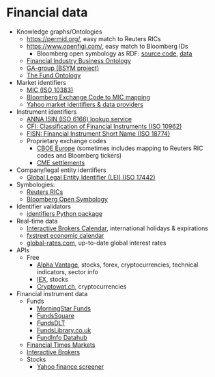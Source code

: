# Financial data
- Knowledge graphs/Ontologies
  - https://permid.org/, easy match to Reuters RICs
  - https://www.openfigi.com/, easy match to Bloomberg IDs
    - Bloomberg open symbology as RDF: [source code](https://github.com/ga-group/bsym), [data](https://old.datahub.io/dataset/figi)
  - [Financial Industry Business Ontology](https://spec.edmcouncil.org/fibo/)
  - [GA-group (BSYM project)](https://github.com/ga-group/bsym)
  - [The Fund Ontology](http://fundontology.com/)
- Market identifiers
  - [MIC (ISO 10383)](https://www.iso20022.org/10383/iso-10383-market-identifier-codes)
  - [Bloomberg Exchange Code to MIC mapping](https://openfigi.com/assets/local/exchange-code-mic-mapping.xls)
  - [Yahoo market identifiers & data providers](https://help.yahoo.com/kb/SLN2310.html)
- Instrument identifiers
  - [ANNA ISIN (ISO 6166) lookup service](http://www.anna-web.org/anna-launches-free-international-isin-lookup-service/)
  - [CFI: Classification of Financial Instruments (ISO 10962)](http://www.anna-web.org/standards/cfi-iso-10962/)
  - [FISN: Financial Instrument Short Name (ISO 18774)](http://www.anna-web.org/standards/fisn-iso-18774/)
  - Proprietary exchange codes
    - [CBOE Europe](http://cdn.batstrading.com/resources/participant_resources/BATS_Europe_Reference_Data.pdf) (sometimes includes mapping to Reuters RIC codes and Bloomberg tickers)
    - [CME settlements](http://www.cmegroup.com/market-data/settlements.html)
- Company/legal entity identifiers
  -  [Global Legal Entity Identifier (LEI) (ISO 17442)](https://www.gleif.org/en/about-lei/iso-17442-the-lei-code-structure)
- Symbologies:
  - [Reuters RICs](http://findb.aalto.fi/docs/Reuters/reuters_dataguide.pdf)
  - [Bloomberg Open Symbology](https://openfigi.com/about)
- Identifier validators
  - [identifiers Python package](https://pypi.python.org/pypi/identifiers/0.3.1)
- Real-time data 
  - [Interactive Brokers Calendar](https://www.interactivebrokers.com/calendar/), international holidays & expirations
  - [fxstreet economic calendar](https://www.fxstreet.com/economic-calendar)
  - [global-rates.com](http://www.global-rates.com/), up-to-date global interest rates
- APIs
  - Free
    - [Alpha Vantage](https://www.alphavantage.co/documentation/), stocks, forex, cryptocurrencies, technical indicators, sector info
    - [IEX](https://iextrading.com/developer/docs/), stocks
    - [Cryptowat.ch](https://cryptowat.ch/docs/api), cryptocurrencies
- Financial instrument data
  - Funds
    - [MorningStar Funds](https://www.morningstar.com/funds.html)
    - [FundsSquare](https://www.fundsquare.net/homepage)
    - [FundsDLT](https://www.fundsdlt.net/)
    - [FundsLibrary.co.uk](https://www.fundslibrary.co.uk/FundsLibrary.DataApi.Web/)
    - [FundInfo Datahub](https://datahub.fundinfo.com/)
  - [Financial Times Markets](https://markets.ft.com/data/search)
  - [Interactive Brokers](https://misc.interactivebrokers.com/cstools/contract_info/)
  - Stocks
    - [Yahoo finance screener](https://finance.yahoo.com/screener)

